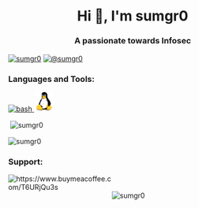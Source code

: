 <h1 align="center">Hi 👋, I'm sumgr0</h1>
<h3 align="center">A passionate towards Infosec</h3>

<p align="left">
<a href="https://twitter.com/sumgr0" target="blank"><img align="center" src="https://cdn.jsdelivr.net/npm/simple-icons@3.0.1/icons/twitter.svg" alt="sumgr0" height="30" width="40" /></a>
<a href="https://medium.com/@sumgr0" target="blank"><img align="center" src="https://cdn.jsdelivr.net/npm/simple-icons@3.0.1/icons/medium.svg" alt="@sumgr0" height="30" width="40" /></a>
</p>

<h3 align="left">Languages and Tools:</h3>
<p align="left"> <a href="https://www.gnu.org/software/bash/" target="_blank"> <img src="https://www.vectorlogo.zone/logos/gnu_bash/gnu_bash-icon.svg" alt="bash" width="40" height="40"/> </a> <a href="https://www.linux.org/" target="_blank"> <img src="https://raw.githubusercontent.com/devicons/devicon/master/icons/linux/linux-original.svg" alt="linux" width="40" height="40"/> </a> </p>

<p>&nbsp;<img align="center" src="https://github-readme-stats.vercel.app/api?username=sumgr0&show_icons=true&locale=en" alt="sumgr0" /></p>

<p><img align="center" src="https://github-readme-streak-stats.herokuapp.com/?user=sumgr0&" alt="sumgr0" /></p>

<h3 align="left">Support:</h3>
<p><a href="https://www.buymeacoffee.com/https://www.buymeacoffee.com/T6URjQu3s "> <img align="left" src="https://cdn.buymeacoffee.com/buttons/v2/default-yellow.png" height="50" width="210" alt="https://www.buymeacoffee.com/T6URjQu3s " /></a></p><br><br

<p align="left"> <img src="https://komarev.com/ghpvc/?username=sumgr0&label=Profile%20views&color=0e75b6&style=flat" alt="sumgr0" /> </p>
